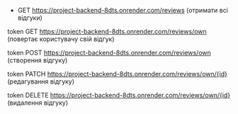 -  GET https://project-backend-8dts.onrender.com/reviews (отримати всі відгуки)

token  GET https://project-backend-8dts.onrender.com/reviews/own (повертає користувачу свій відгук)

token  POST https://project-backend-8dts.onrender.com/reviews/own (створення відгуку)

token  PATCH https://project-backend-8dts.onrender.com/reviews/own/{id} (редагування відгуку)

token  DELETE https://project-backend-8dts.onrender.com/reviews/own/{id}  (видалення відгуку)